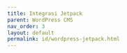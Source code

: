 ```yaml
---
title: Integrasi Jetpack
parent: WordPress CMS
nav_order: 3
layout: default
permalink: id/wordpress-jetpack.html
---
```

